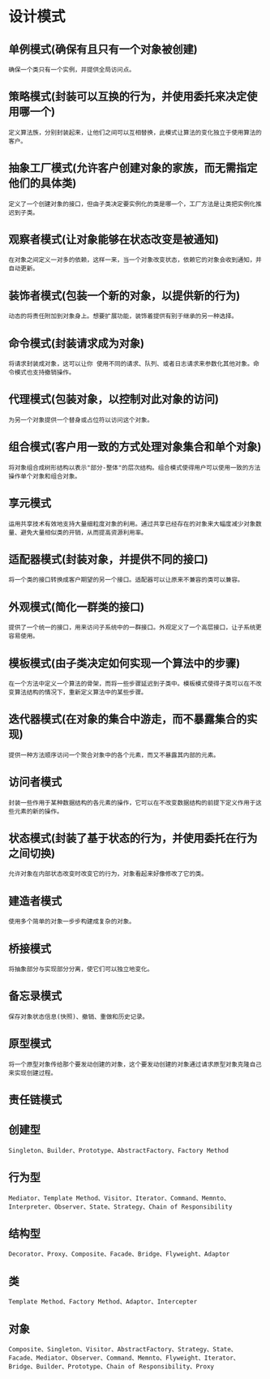 #  设计模式
## 单例模式(确保有且只有一个对象被创建)
    确保一个类只有一个实例，并提供全局访问点。
## 策略模式(封装可以互换的行为，并使用委托来决定使用哪一个)
    定义算法族，分别封装起来，让他们之间可以互相替换，此模式让算法的变化独立于使用算法的客户。
## 抽象工厂模式(允许客户创建对象的家族，而无需指定他们的具体类)
    定义了一个创建对象的接口，但由子类决定要实例化的类是哪一个，工厂方法是让类把实例化推迟到子类。
## 观察者模式(让对象能够在状态改变是被通知)
    在对象之间定义一对多的依赖，这样一来，当一个对象改变状态，依赖它的对象会收到通知，并自动更新。
## 装饰者模式(包装一个新的对象，以提供新的行为)
    动态的将责任附加到对象身上。想要扩展功能，装饰着提供有别于继承的另一种选择。
## 命令模式(封装请求成为对象)
    将请求封装成对象，这可以让你 使用不同的请求、队列、或者日志请求来参数化其他对象。命令模式也支持撤销操作。
## 代理模式(包装对象，以控制对此对象的访问)
    为另一个对象提供一个替身或占位符以访问这个对象。
## 组合模式(客户用一致的方式处理对象集合和单个对象)
    将对象组合成树形结构以表示"部分-整体"的层次结构。组合模式使得用户可以使用一致的方法操作单个对象和组合对象。
## 享元模式
    运用共享技术有效地支持大量细粒度对象的利用。通过共享已经存在的对象来大幅度减少对象数量、避免大量相似类的开销，从而提高资源利用率。
## 适配器模式(封装对象，并提供不同的接口)
    将一个类的接口转换成客户期望的另一个接口。适配器可以让原来不兼容的类可以兼容。
## 外观模式(简化一群类的接口)
    提供了一个统一的接口，用来访问子系统中的一群接口。外观定义了一个高层接口，让子系统更容易使用。
## 模板模式(由子类决定如何实现一个算法中的步骤)
    在一个方法中定义一个算法的骨架，而将一些步骤延迟到子类中。模板模式使得子类可以在不改变算法结构的情况下，重新定义算法中的某些步骤。
## 迭代器模式(在对象的集合中游走，而不暴露集合的实现)
    提供一种方法顺序访问一个聚合对象中的各个元素，而又不暴露其内部的元素。
## 访问者模式
    封装一些作用于某种数据结构的各元素的操作，它可以在不改变数据结构的前提下定义作用于这些元素的新的操作。
## 状态模式(封装了基于状态的行为，并使用委托在行为之间切换)
    允许对象在内部状态改变时改变它的行为，对象看起来好像修改了它的类。
## 建造者模式
    使用多个简单的对象一步步构建成复杂的对象。
## 桥接模式
    将抽象部分与实现部分分离，使它们可以独立地变化。
## 备忘录模式
    保存对象状态信息(快照)、撤销、重做和历史记录。
## 原型模式
    将一个原型对象传给那个要发动创建的对象，这个要发动创建的对象通过请求原型对象克隆自己来实现创建过程。
## 责任链模式


## 创建型
    Singleton、Builder、Prototype、AbstractFactory、Factory Method
##  行为型
    Mediator、Template Method、Visitor、Iterator、Command、Memnto、Interpreter、Observer、State、Strategy、Chain of Responsibility
## 结构型
    Decorator、Proxy、Composite、Facade、Bridge、Flyweight、Adaptor
## 类
    Template Method、Factory Method、Adaptor、Intercepter
## 对象
    Composite、Singleton、Visitor、AbstractFactory、Strategy、State、Facade、Mediator、Observer、Command、Memnto、Flyweight、Iterator、Bridge、Builder、Prototype、Chain of Responsibility、Proxy